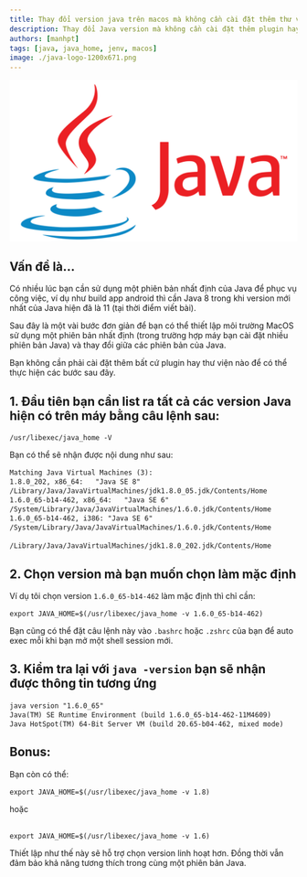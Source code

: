 ```yaml
---
title: Thay đổi version java trên macos mà không cần cài đặt thêm thư viện
description: Thay đổi Java version mà không cần cài đặt thêm plugin hay thư viện. Chuyển đổi giữa các phiên bản Java trên cùng môi trường MacOS.
authors: [manhpt]
tags: [java, java_home, jenv, macos]
image: ./java-logo-1200x671.png
---
```


![](./java-logo-1200x671.png)

## Vấn đề là...

Có nhiều lúc bạn cần sử dụng một phiên bản nhất định của Java để phục vụ công việc, ví dụ như build app android thì cần Java 8 trong khi version mới nhất của Java hiện đã là 11 (tại thời điểm viết bài).

Sau đây là một vài bước đơn giản để bạn có thể thiết lập môi trường MacOS sử dụng một phiên bản nhất định (trong trường hợp máy bạn cài đặt nhiều phiên bản Java) và thay đổi giữa các phiên bản của Java.

Bạn không cần phải cài đặt thêm bất cứ plugin hay thư viện nào để có thể thực hiện các bước sau đây.

<!-- truncate -->

## 1. Đầu tiên bạn cần list ra tất cả các version Java hiện có trên máy bằng câu lệnh sau:

```shell
/usr/libexec/java_home -V
```

Bạn có thể sẽ nhận được nội dung như sau:

```
Matching Java Virtual Machines (3):
1.8.0_202, x86_64:   "Java SE 8" /Library/Java/JavaVirtualMachines/jdk1.8.0_05.jdk/Contents/Home
1.6.0_65-b14-462, x86_64:   "Java SE 6" /System/Library/Java/JavaVirtualMachines/1.6.0.jdk/Contents/Home
1.6.0_65-b14-462, i386: "Java SE 6" /System/Library/Java/JavaVirtualMachines/1.6.0.jdk/Contents/Home

/Library/Java/JavaVirtualMachines/jdk1.8.0_202.jdk/Contents/Home
```

## 2. Chọn version mà bạn muốn chọn làm mặc định

Ví dụ tôi chọn version `1.6.0_65-b14-462` làm mặc định thì chỉ cần:

```shell
export JAVA_HOME=$(/usr/libexec/java_home -v 1.6.0_65-b14-462)
```

Bạn cũng có thể đặt câu lệnh này vào `.bashrc` hoặc `.zshrc` của bạn để auto exec mỗi khi bạn mở một shell session mới.

## 3. Kiểm tra lại với `java -version` bạn sẽ nhận được thông tin tương ứng

```
java version "1.6.0_65"
Java(TM) SE Runtime Environment (build 1.6.0_65-b14-462-11M4609)
Java HotSpot(TM) 64-Bit Server VM (build 20.65-b04-462, mixed mode)
```

## Bonus:

Bạn còn có thể:

```shell
export JAVA_HOME=$(/usr/libexec/java_home -v 1.8)
```

hoặc

```shell
	
export JAVA_HOME=$(/usr/libexec/java_home -v 1.6)
```

Thiết lập như thế này sẽ hỗ trợ chọn version linh hoạt hơn. Đồng thời vẫn đảm bảo khả năng tương thích trong cùng một phiên bản Java.
